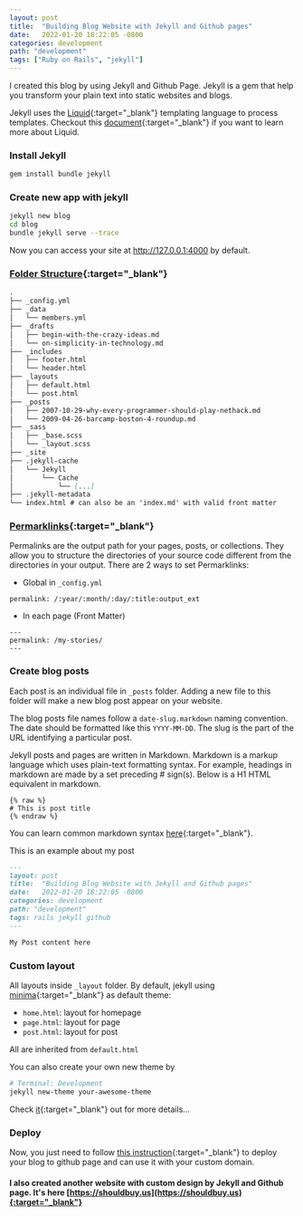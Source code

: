```yaml
---
layout: post
title:  "Building Blog Website with Jekyll and Github pages"
date:   2022-01-20 18:22:05 -0800
categories: development
path: "development"
tags: ["Ruby on Rails", "jekyll"]
---
```


I created this blog by using Jekyll and Github Page. Jekyll is a gem that help you transform your plain text into static websites and blogs.

Jekyll uses the [Liquid](https://shopify.github.io/liquid/){:target="_blank"} templating language to process templates. Checkout this [document](https://shopify.github.io/liquid/){:target="_blank"} if you want to learn more about Liquid.

### Install Jekyll

```sh
gem install bundle jekyll
```

### Create new app with jekyll
```sh
jekyll new blog
cd blog
bundle jekyll serve --trace
```
Now you can access your site at http://127.0.0.1:4000 by default.

### [Folder Structure](https://jekyllrb.com/docs/structure/){:target="_blank"}

```markdown
.
├── _config.yml
├── _data
│   └── members.yml
├── _drafts
│   ├── begin-with-the-crazy-ideas.md
│   └── on-simplicity-in-technology.md
├── _includes
│   ├── footer.html
│   └── header.html
├── _layouts
│   ├── default.html
│   └── post.html
├── _posts
│   ├── 2007-10-29-why-every-programmer-should-play-nethack.md
│   └── 2009-04-26-barcamp-boston-4-roundup.md
├── _sass
│   ├── _base.scss
│   └── _layout.scss
├── _site
├── .jekyll-cache
│   └── Jekyll
│       └── Cache
│           └── [...]
├── .jekyll-metadata
└── index.html # can also be an 'index.md' with valid front matter
```


### [Permarklinks](https://jekyllrb.com/docs/permalinks/){:target="_blank"}

Permalinks are the output path for your pages, posts, or collections. They allow you to structure the directories of your source code different from the directories in your output.
There are 2 ways to set Permarklinks:
- Global in `_config.yml`

```
permalink: /:year/:month/:day/:title:output_ext
```

- In each page (Front Matter)

```
---
permalink: /my-stories/
---
```

### Create blog posts

Each post is an individual file in `_posts` folder. Adding a new file to this folder will make a new blog post appear on your website.

The blog posts file names follow a `date-slug.markdown` naming convention. The date should be formatted like this `YYYY-MM-DD`. The slug is the part of the URL identifying a particular post.

Jekyll posts and pages are written in Markdown. Markdown is a markup language which uses plain-text formatting syntax. For example, headings in markdown are made by a set preceding # sign(s). Below is a H1 HTML equivalent in markdown.
```erb
{% raw %}
# This is post title
{% endraw %}
```

You can learn common markdown syntax [here](https://www.markdownguide.org/cheat-sheet/){:target="_blank"}.

This is an example about my post
```markdown
---
layout: post
title:  "Building Blog Website with Jekyll and Github pages"
date:   2022-01-20 18:22:05 -0800
categories: development
path: "development"
tags: rails jekyll github
---

My Post content here

```


### Custom layout

All layouts inside `_layout` folder. By default, jekyll using [minima](https://github.com/jekyll/minima){:target="_blank"} as default theme:
- `home.html`: layout for homepage
- `page.html`: layout for page
- `post.html`: layout for post

All are inherited from `default.html`

You can also create your own new theme by
```sh
# Terminal: Development
jekyll new-theme your-awesome-theme
```

Check [it](https://jekyllrb.com/docs/themes/){:target="_blank"} out for more details...

### Deploy

Now, you just need to follow [this instruction](https://docs.github.com/en/pages/setting-up-a-github-pages-site-with-jekyll){:target="_blank"} to deploy your blog to github page and can use it with your custom domain.

#### I also created another website with custom design by Jekyll and Github page. It's here [https://shouldbuy.us](https://shouldbuy.us){:target="_blank"}

